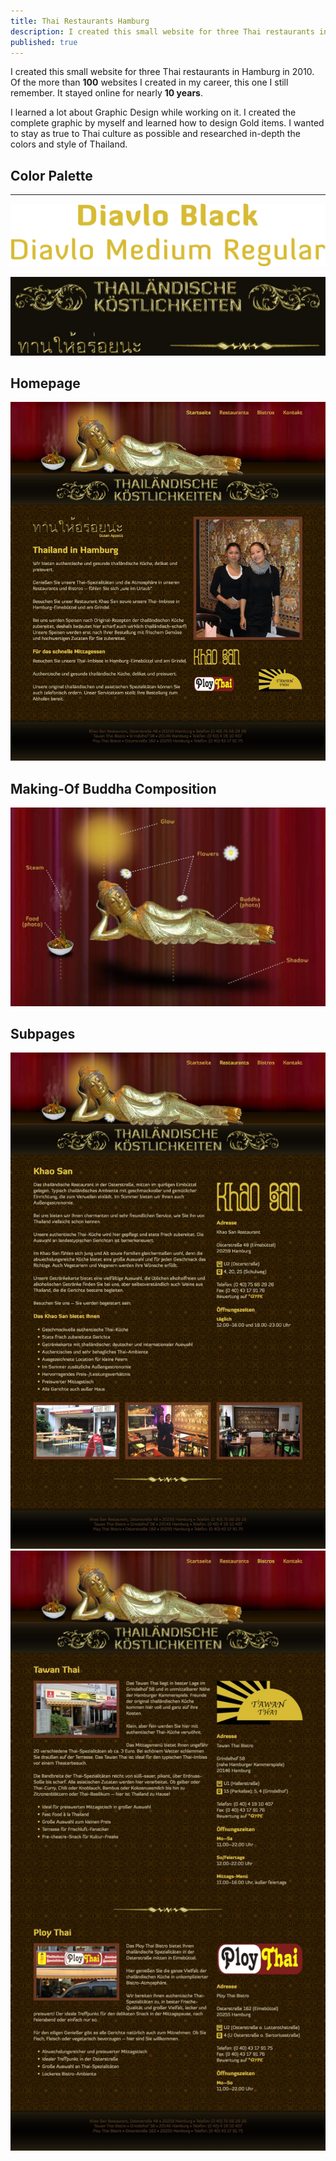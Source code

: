 ```yaml
---
title: Thai Restaurants Hamburg
description: I created this small website for three Thai restaurants in Hamburg in 2010.
published: true
---
```


<Row variant="bigLeft" marginBottom>

I created this small website for three Thai restaurants in Hamburg in 2010. Of the more than **100** websites I created in my career, this one I still remember. It stayed online for nearly **10 years**.

I learned a lot about Graphic Design while working on it. I created the complete graphic by myself and learned how to design Gold items. I wanted to stay as true to Thai culture as possible and researched in-depth the colors and style of Thailand.

</Row>

<Row variant="fullsize" marginBottom>

## Color Palette

</Row>

<Row variant="variable" minWidth="10rem" repeat="auto-fit" marginBottom>

<ColorSwatch color="#241701" />
<ColorSwatch color="#4B2E01" />
<ColorSwatch color="#6B3920" />
<ColorSwatch color="#D8BB34" />
<ColorSwatch color="#C2BC8D" />

</Row>

---

<Row variant="center" vertical="center" marginBottom>

![Typeface Diavlo](./images/thai-restaurant-typefaces.svg)

</Row>

<Row variant="center" vertical="center" marginBottom>

![Gold Accessories](./images/thai-restaurant-accessories.jpg)

</Row>

<Row variant="center" marginBottom>

## Homepage

</Row>

<Row variant="center" marginBottom>

![Homepage](./images/thai-restaurant-homepage.jpg)

</Row>

<Row variant="center" marginBottom>

## Making-Of Buddha Composition

</Row>

<Row variant="center" marginBottom>

![Subpage](./images/thai-restaurant-making-of-buddha.jpg)

</Row>

<Row variant="center" marginBottom>

## Subpages

</Row>

<Row variant="rightDown">

![Subpage Restaurants](./images/thai-restaurant-restaurants.jpg)
![Phone Bistros](./images/thai-restaurant-bistros.jpg)

</Row>
